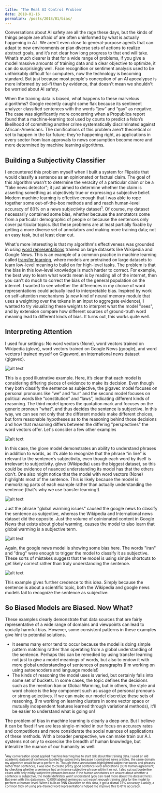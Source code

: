 ```yaml
---
title: 'The Real AI Control Problem'
date: 2018-01-16
permalink: /posts/2018/01/bias/
---
```


Conversations about AI safety are all the rage these days, but the kinds of things people are afraid of are often uninformed by what is actually happening in A.I. We aren’t even close to general-purpose agents that can adapt to new environments or plan diverse sets of actions to realize abstract goals, and it’s not clear how long progress to that end will take. What’s much clearer is that for a wide range of problems, if you give a model massive amounts of training data
 and a clear objective to optimize, it can do surprisingly well. Face recognition or sentiment analysis used to be unthinkably difficult for computers, now the technology is becoming standard. But just because most people's conception of an AI apocalypse is more informed by sci-fi than by evidence, that doesn't mean we shouldn't be worried about AI safety.

When the training data is biased, what happens to these marvelous algorithms? Google recently caught some flak because its sentiment analyzer classified sentences with the words “jew” and “gay” as negative. The case was significantly more concerning when a Propublica report found that a machine-learning tool used by courts to predict a felon’s likelihood of committing another crime systematically discriminated against African-Americans. The ramifications of this problem aren’t theoretical or set to happen in the far future; they're happening right, as applications in every sector from loan
approvals to news consumption become more and more determined by machine learning algorithms. 

## Building a Subjectivity Classifier

I encountered this problem myself when I built a system for Flipside that would classify a sentence as an opinionated or factual claim. The goal of this algorithm wasn't to determine the veracity of a particular claim or be a "fake news detector"; it just aimed to determine whether the claim is asserting something as objectively true or expressing a subjective belief. Modern machine learning is effective enough that I was able to rope together some out-of-the-box methods and and reach human-level accuracy of 80% on a news subjectivity dataset<sup>1</sup>. Of course, my dataset necessarily contained some bias, whether because the annotators come from a particular demographic of people or because the sentences only cover particular topics. But these problems are at least partially fixable by getting a more diverse set of annotators and making more training data; not an easy task, but at least clear cut. 

What's more interesting is that my algorithm's effectiveness was grounded in using [word representations](https://blog.acolyer.org/2016/04/21/the-amazing-power-of-word-vectors/) trained on large datasets like Wikipedia and Google News. This is an example of a common practice in machine learning called [transfer learning](http://ruder.io/transfer-learning/), where models are pretrained on large datasets to learn low-level meaning to build on for high-level tasks. The problem is that the bias in this low-level knowledge  is much harder to correct. For example, the best way to learn what words mean is by reading all of the internet, then you can't do much to correct the bias of the general population on the internet. I wanted to see whether the differences in my choice of word representations could actually lead to interpretable bias. Inspired by work on self-attention mechanisms (a new kind of neural memory module that uses a weighting over the tokens in an input to aggregate evidence), I wanted to try visualizing these weights to interpret what the model "sees", and by extension compare how different sources of ground-truth word meaning lead to different kinds of bias. It turns out, this works quite well. 

## Interpreting Attention

I used four settings: No word vectors (None), word vectors trained on Wikipedia (glove), word vectors trained on Google News (google), and word vectors I trained myself on Gigaword, an international news dataset (gigavec). 

![alt text](/images/17th_different_4112th_example.png)

This is a good illustrative example. Here, it’s clear that each model is considering differing pieces of evidence to make its decision. Even though they both classify the sentence as subjective, the gigavec model focuses on personal pronouns like “we” and “our” and the second model focuses on political words like “constitution” and “laws”, indicating different kinds of reasoning. The third model ignores the quotation mark and focuses on the generic pronoun "what", and thus
decides the sentence is subjective. In this way, we can see not only that the different models make different choices, but form reasonable hypotheses as to the reasoning behind those decisions and how that reasoning differs between the differing "perspectives" the word vectors offer. Let's consider a few other examples

![alt text](/images/164th_different_1324th_example.png)

In this case, the glove model demonstrates an ability to understand phrases in addition to words, as it’s able to recognize that the phrase “in line” is relevant to the sentence’s subjectivity, even though each word by itself is irrelevant to subjectivity. glove (Wikipedia) uses the biggest dataset, so this could be evidence of nuanced understanding its model has that the others don't. One also might notice that the model with word vectors (None) highlights most of the sentence. This
is likely because the model is memorizing parts of each example rather than actually understanding the sentence (that's why we use transfer learning!).

![alt text](/images/39th_different_1619th_example.png)

Just the phrase "global warming issues" caused the google news to classify the sentence as subjective, whereas the Wikipedia and International news dataset did the opposite. Just the volume of opinionated content in Google News that exists about global warming, causes the model to also learn that global warming is a subjective term.


![alt text](/images/163th_different_5824th_example.png)

Again, the google news model is showing some bias here. The words "iran" and "drug" were enough to trigger the model to classify it as subjective. These sorts of mistakes suggest that the model is using simple shortcuts to get likely correct rather than truly understanding the sentence. 


![alt text](/images/144th_different_2423th_example.png)

This example gives further credence to this idea. Simply because the sentence is about a scientific topic, both the Wikipedia and google news models fail to recognize the sentence as subjective. 

## So Biased Models are Biased. Now What?

These examples clearly demonstrate that data sources that are fairly representative of a wide range of domains and viewpoints can lead to socially harmful bias. However, some consistent patterns in these examples give hint to potential solutions.

* It seems many error tend to occur because the model is doing simple pattern matching rather than operating from a global understanding of the sentence. Perhaps this can be remedied by using transfer learning not just to give a model meanings of words, but also to endow it with more
global understanding of sentences of paragraphs (I'm working on using autoencoders and language models!)
* The kinds of reasoning the model uses is varied, but certainly falls into some set of buckets. In some cases, the topic defines the decisions such as the mention Iran or Global Warming, but in others, the style and word choice is the key component such as usage of personal pronouns or strong adjectives.  If we can make our model discretize these sets of reasoning, (I'm working on learning clusters in some vector space or mutually independent features learned through variational methods), it'll be easier to understand what is going on!

The problem of bias in machine learning is clearly a deep one. But I believe it can be fixed if we are less single-minded in our focus on accuracy rates and competitions and more considerate the social nuances of applications of these methods. With a broader perspective, we can make train our A.I. systems not only to excercise the breadth of human knowledge, but interalize the nuance of our humanity as well.  



<sub><sup><sup>1</sup>Any conversation about applied machine learning has to start talk about the training data. I used an old academic dataset of sentences labeled by subjectivity because it contained news articles, the same domain my algorithm would have to perform in. Though these annotations highlighted subjective words and phrases rather than sentences, I was able to create pretty good sentence level annotations (80% human agreement) by checking whether a sentence had an intense subjective phrase
within it or not. I also cut out borderline cases with only mildly subjective phrases because if the human annotators are unsure about whether a sentence is subjective, the model definitely won’t understand (you can read more about this dataset here). But even with this data moxy, 10,000 labeled sentences just wasn’t enough training data for the model to perform at human-level. When I built an RNN Classifier on this data, it got a dismal 72% accuracy. Luckily, a common trick
of using pre-trained word representations helped me improve this to 81% accuracy.</sup></sub>
